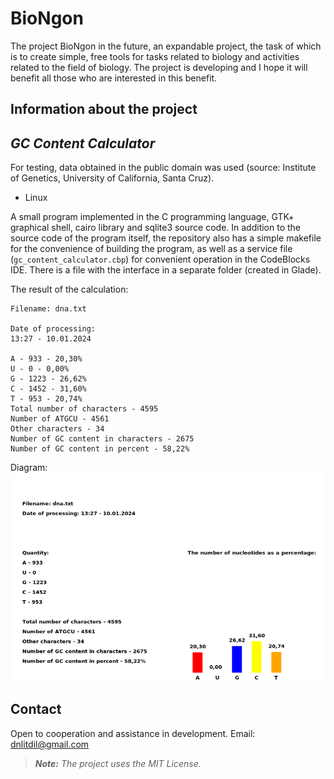 # BioNgon 

The project BioNgon in the future, an expandable project, the task of which is to create simple, free tools for tasks related to biology and activities related to the field of biology. The project is developing and I hope it will benefit all those who are interested in this benefit.


## Information about the project

## _GC Content Calculator_

For testing, data obtained in the public domain was used (source: Institute of Genetics, University of California, Santa Cruz).

- Linux

A small program implemented in the C programming language, GTK+ graphical shell, cairo library and sqlite3 source code. In addition to the source code of the program itself, the repository also has a simple makefile for the convenience of building the program, as well as a service file (`gc_content_calculator.cbp`) for convenient operation in the CodeBlocks IDE. There is a file with the interface in a separate folder (created in Glade).

The result of the calculation:

```
Filename: dna.txt

Date of processing:
13:27 - 10.01.2024

A - 933 - 20,30%
U - 0 - 0,00%
G - 1223 - 26,62%
C - 1452 - 31,60%
T - 953 - 20,74%
Total number of characters - 4595
Number of ATGCU - 4561
Other characters - 34
Number of GC content in characters - 2675
Number of GC content in percent - 58,22%
```
Diagram:
![Example of drawing a diagram](examples/dna)

## Contact

Open to cooperation and assistance in development. 
Email: dnlitdil@gmail.com


> ***_Note:_*** _The project uses the MIT License._
